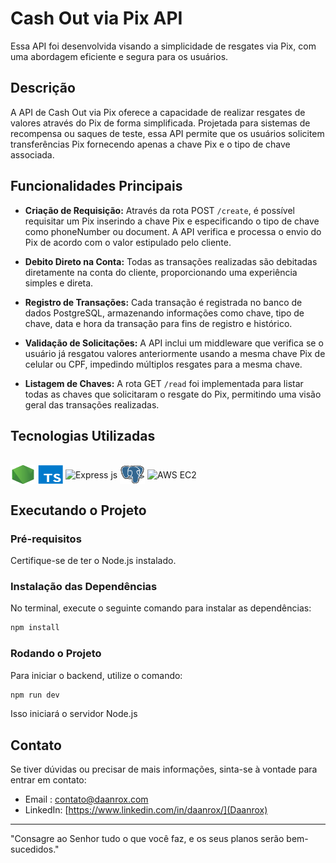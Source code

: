 # Cash Out via Pix API
Essa API foi desenvolvida visando a simplicidade de resgates via Pix, com uma abordagem eficiente e segura para os usuários.

## Descrição
A API de Cash Out via Pix oferece a capacidade de realizar resgates de valores através do Pix de forma simplificada. Projetada para sistemas de recompensa ou saques de teste, essa API permite que os usuários solicitem transferências Pix fornecendo apenas a chave Pix e o tipo de chave associada.

## Funcionalidades Principais

- **Criação de Requisição:** Através da rota POST `/create`, é possível requisitar um Pix inserindo a chave Pix e especificando o tipo de chave como phoneNumber ou document. A API verifica e processa o envio do Pix de acordo com o valor estipulado pelo cliente.

- **Debito Direto na Conta:** Todas as transações realizadas são debitadas diretamente na conta do cliente, proporcionando uma experiência simples e direta.

- **Registro de Transações:** Cada transação é registrada no banco de dados PostgreSQL, armazenando informações como chave, tipo de chave, data e hora da transação para fins de registro e histórico.

- **Validação de Solicitações:** A API inclui um middleware que verifica se o usuário já resgatou valores anteriormente usando a mesma chave Pix de celular ou CPF, impedindo múltiplos resgates para a mesma chave.

- **Listagem de Chaves:** A rota GET `/read` foi implementada para listar todas as chaves que solicitaram o resgate do Pix, permitindo uma visão geral das transações realizadas.


## Tecnologias Utilizadas

<div style="display: inline_block"><br>
  <img align="center" alt="Node.js" height="30" width="40" src="https://raw.githubusercontent.com/devicons/devicon/master/icons/nodejs/nodejs-original.svg">
  <img align="center" alt="TypeScript" height="30" width="40" src="https://raw.githubusercontent.com/devicons/devicon/master/icons/typescript/typescript-plain.svg">
  <img align="center" alt="Express js" height="30" width="40" src="https://user-images.githubusercontent.com/25181517/183859966-a3462d8d-1bc7-4880-b353-e2cbed900ed6.png">
  <img align="center" alt="PostgreSQL" height="30" width="40" src="https://raw.githubusercontent.com/devicons/devicon/master/icons/postgresql/postgresql-original.svg">
  <img align="center" alt="AWS EC2" height="30" width="40" src="https://static-00.iconduck.com/assets.00/aws-ec2-icon-423x512-iaajemnx.png">
</div>




## Executando o Projeto

### Pré-requisitos
Certifique-se de ter o Node.js instalado.

### Instalação das Dependências
No terminal, execute o seguinte comando para instalar as dependências:

```bash
npm install
```

### Rodando o Projeto
Para iniciar o backend, utilize o comando: 

```bash
npm run dev
```
Isso iniciará o servidor Node.js

## Contato
Se tiver dúvidas ou precisar de mais informações, sinta-se à vontade para entrar em contato:
- Email : [contato@daanrox.com](mailto:contato@daanrox.com)
- LinkedIn: [https://www.linkedin.com/in/daanrox/](Daanrox)

--- 

"Consagre ao Senhor tudo o que você faz, e os seus planos serão bem-sucedidos."
